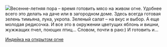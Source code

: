 <!--2025-05-17 13:51:49-->
<div class="yb">
  <div class="rss povarenok"><a href="https://www.povarenok.ru/recipes/show/182654/"><img src="https://www.povarenok.ru/data/cache/2025may/17/54/3176514_24576-640x480.jpg"></a>Весенне-летняя пора – время готовить мясо на живом огне. Удобнее всего это делать на даче или в загородном доме. Здесь всегда готовая зелень тимьяна, лука, укропа. Зеленый салат – на вкус и выбор. А еще молодая редисочка. И все это в окружении цветущих яблонь и вишни, жужжащих пчел, поющих птиц… Словом, почти в раю:) И готовить и... <p class="titl"><a href="https://www.povarenok.ru/recipes/show/182654/">Индейка на открытом огне</a></p></div>
</div>
